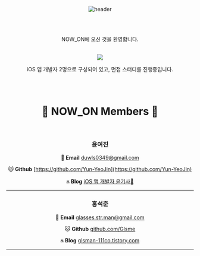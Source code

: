 

<div align="center">
  
![header](https://capsule-render.vercel.app/api?type=cylinder&animation=blinking&color=auto&height=100&section=header&text=iOS%20Interview%20NOW_ON&fontSize=40)

<br/><br/>

NOW_ON에 오신 것을 환영합니다.

<br/>

<img src="https://img.shields.io/badge/Apple-000000?style=flat-square&logo=Apple&logoColor=white"/>  

<br/>

iOS 앱 개발자 2명으로 구성되어 있고, 
면접 스터디를 진행중입니다.
  
<br/><br/>

# 🙇 NOW_ON Members 🙇

<br/>

### **윤여진**

📧 **Email** [duwls0349@gmail.com](mailto:duwls0349@gmail.com)

🐱 **Github** [https://github.com/Yun-YeoJin](https://github.com/Yun-YeoJin)

🔛 **Blog** [iOS 앱 개발자 윤기사🍎](https://swiftyun.tistory.com/)

---

### **홍석준**

📧 **Email** [glasses.str.man@gmail.com](mailto:glasses.str.man@gmail.com)

🐱 **Github**  [github.com/Glsme](https://github.com/Glsme)

🔛 **Blog** [glsman-111co.tistory.com](https://glsman-111co.tistory.com/)

---

<br/><br/>
  </div>
